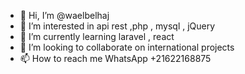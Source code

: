 - 👋 Hi, I’m @waelbelhaj
- 👀 I’m interested in api rest ,php , mysql , jQuery 
- 🌱 I’m currently learning laravel , react
- 💞️ I’m looking to collaborate on international projects
- 📫 How to reach me WhatsApp +21622168875

<!---
waelbelhaj/waelbelhaj is a ✨ special ✨ repository because its `README.md` (this file) appears on your GitHub profile.
You can click the Preview link to take a look at your changes.
--->
